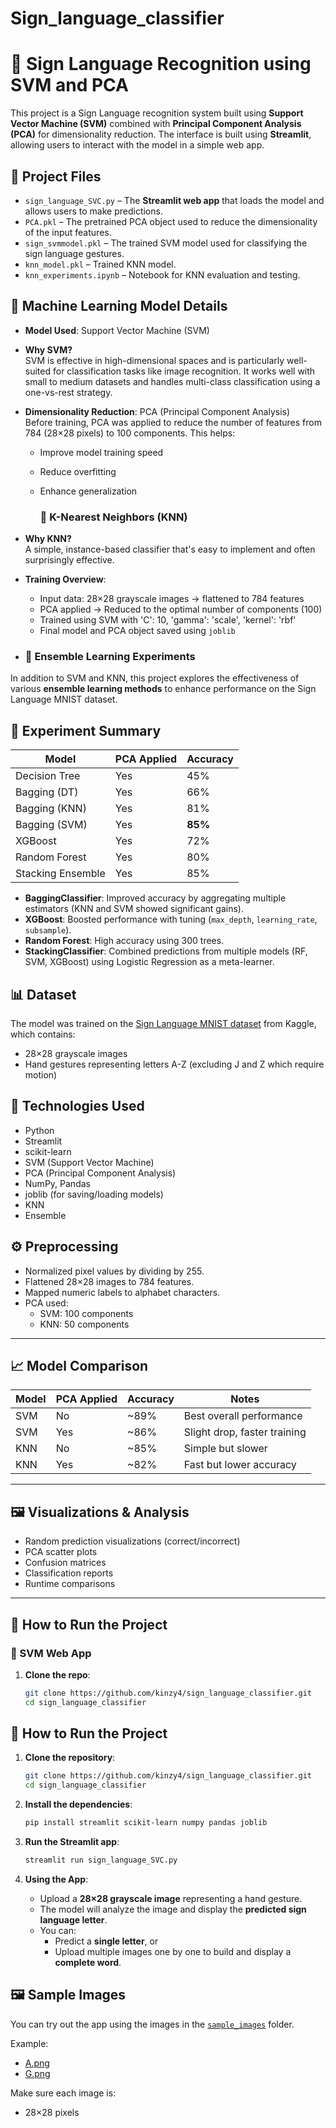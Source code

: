 # Sign_language_classifier

# 🧠 Sign Language Recognition using SVM and PCA

This project is a Sign Language recognition system built using **Support Vector Machine (SVM)** combined with **Principal Component Analysis (PCA)** for dimensionality reduction. The interface is built using **Streamlit**, allowing users to interact with the model in a simple web app.

## 📁 Project Files

- `sign_language_SVC.py` – The **Streamlit web app** that loads the model and allows users to make predictions.
- `PCA.pkl` – The pretrained PCA object used to reduce the dimensionality of the input features.
- `sign_svmmodel.pkl` – The trained SVM model used for classifying the sign language gestures.
- `knn_model.pkl` – Trained KNN model.
- `knn_experiments.ipynb` – Notebook for KNN evaluation and testing.

## 🤖 Machine Learning Model Details

- **Model Used**: Support Vector Machine (SVM)
- **Why SVM?**  
  SVM is effective in high-dimensional spaces and is particularly well-suited for classification tasks like image recognition. It works well with small to medium datasets and handles multi-class classification using a one-vs-rest strategy.

- **Dimensionality Reduction**: PCA (Principal Component Analysis)  
  Before training, PCA was applied to reduce the number of features from 784 (28×28 pixels) to 100 components. This helps:
  - Improve model training speed
  - Reduce overfitting
  - Enhance generalization
 
    ### 🔎 K-Nearest Neighbors (KNN)

- **Why KNN?**  
  A simple, instance-based classifier that's easy to implement and often surprisingly effective.
   
  
- **Training Overview**:
  - Input data: 28×28 grayscale images → flattened to 784 features
  - PCA applied → Reduced to the optimal number of components (100)
  - Trained using SVM with 'C': 10, 'gamma': 'scale', 'kernel': 'rbf'
  - Final model and PCA object saved using `joblib`
    
 - ### 🔁 Ensemble Learning Experiments
  In addition to SVM and KNN, this project explores the effectiveness of various **ensemble learning methods** to enhance performance on the Sign Language MNIST dataset.
## 🧪 Experiment Summary

| Model               | PCA Applied | Accuracy |
|--------------------|-------------|----------|
| Decision Tree       | Yes         | 45%      |
| Bagging (DT)        | Yes         | 66%      |
| Bagging (KNN)       | Yes         | 81%      |
| Bagging (SVM)       | Yes         | **85%**  |
| XGBoost             | Yes         | 72%      |
| Random Forest       | Yes         | 80%      |
| Stacking Ensemble   | Yes         | 85%      |

- **BaggingClassifier**: Improved accuracy by aggregating multiple estimators (KNN and SVM showed significant gains).
- **XGBoost**: Boosted performance with tuning (`max_depth`, `learning_rate`, `subsample`).
- **Random Forest**: High accuracy using 300 trees.
- **StackingClassifier**: Combined predictions from multiple models (RF, SVM, XGBoost) using Logistic Regression as a meta-learner.
## 📊 Dataset
The model was trained on the [Sign Language MNIST dataset](https://www.kaggle.com/datasets/datamunge/sign-language-mnist) from Kaggle, which contains:
- 28×28 grayscale images
- Hand gestures representing letters A-Z (excluding J and Z which require motion)
  
## 🧰 Technologies Used

- Python
- Streamlit
- scikit-learn
- SVM (Support Vector Machine)
- PCA (Principal Component Analysis)
- NumPy, Pandas  
- joblib (for saving/loading models)
- KNN
- Ensemble 


## ⚙️ Preprocessing

- Normalized pixel values by dividing by 255.
- Flattened 28×28 images to 784 features.
- Mapped numeric labels to alphabet characters.
- PCA used:
  - SVM: 100 components
  - KNN: 50 components

---

## 📈 Model Comparison

| Model | PCA Applied | Accuracy | Notes                        |
|-------|-------------|----------|------------------------------|
| SVM   | No          | ~89%     | Best overall performance     |
| SVM   | Yes         | ~86%     | Slight drop, faster training |
| KNN   | No          | ~85%     | Simple but slower            |
| KNN   | Yes         | ~82%     | Fast but lower accuracy      |

---

## 🖼️ Visualizations & Analysis

- Random prediction visualizations (correct/incorrect)
- PCA scatter plots
- Confusion matrices
- Classification reports
- Runtime comparisons

---

## 🚀 How to Run the Project

### 🧪 SVM Web App

1. **Clone the repo**:

   ```bash
   git clone https://github.com/kinzy4/sign_language_classifier.git
   cd sign_language_classifier
## 🚀 How to Run the Project

1. **Clone the repository**:

   ```bash
   git clone https://github.com/kinzy4/sign_language_classifier.git
   cd sign_language_classifier
2. **Install the dependencies**:

    ```bash
    pip install streamlit scikit-learn numpy pandas joblib

3. **Run the Streamlit app**:

    ```bash
    streamlit run sign_language_SVC.py
 
4. **Using the App**:

   - Upload a **28×28 grayscale image** representing a hand gesture.
   - The model will analyze the image and display the **predicted sign language letter**.
   - You can:
     - Predict a **single letter**, or
     - Upload multiple images one by one to build and display a **complete word**.

   
## 🖼️ Sample Images

You can try out the app using the images in the [`sample_images`](sample_images) folder.

Example:
- [A.png](sample_images/A.png)
- [G.png](sample_images/G.png)


Make sure each image is:
- 28×28 pixels
